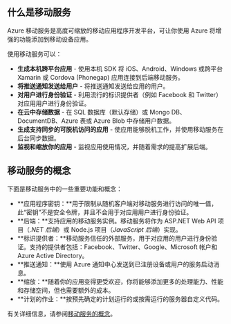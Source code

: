 ## <a name="what-is"></a>什么是移动服务

Azure 移动服务是高度可缩放的移动应用程序开发平台，可让你使用 Azure 将增强的功能添加到移动设备应用。

使用移动服务可以：

+ **生成本机跨平台应用** - 使用本机 SDK 将 iOS、Android、Windows 或跨平台 Xamarin 或 Cordova (Phonegap) 应用连接到后端移动服务。  
+ **将推送通知发送给用户** - 将推送通知发送给应用的用户。
+ **对用户进行身份验证** - 利用流行的标识提供者（例如 Facebook 和 Twitter）对应用用户进行身份验证。
+ **在云中存储数据** - 在 SQL 数据库（默认存储）或 Mongo DB、DocumentDB、Azure 表或 Azure Blob 中存储用户数据。 
+ **生成支持同步的可脱机访问的应用** - 使应用能够脱机工作，并使用移动服务在后台同步数据。
+ **监视和缩放你的应用** - 监视应用使用情况，并随着需求的提高扩展后端。 

## <a name="concepts"></a>移动服务的概念

下面是移动服务中的一些重要功能和概念：

+ **应用程序密钥：**用于限制从随机客户端对移动服务进行访问的唯一值，此“密钥”不是安全令牌，并且不会用于对应用用户进行身份验证。    
+ **后端：**支持应用的移动服务实例。移动服务将作为 ASP.NET Web API 项目（*.NET 后端*）或 Node.js 项目（*JavaScript 后端*）实现。
+ **标识提供者：**移动服务信任的外部服务，用于对应用的用户进行身份验证。支持的提供者包括：Facebook、Twitter、Google、Microsoft 帐户和 Azure Active Directory。 
+ **推送通知：**使用 Azure 通知中心发送到已注册设备或用户的服务启动消息。
+ **缩放：**随着你的应用变得更受欢迎，你将能够添加更多的处理能力、性能和存储空间，但也需要额外的成本。
+ **计划的作业：**按预先确定的计划运行的或按需运行的服务器自定义代码。

有关详细信息，请参阅[移动服务的概念](/documentation/articles/mobile-services-concepts-links)。

<!---HONumber=Mooncake_1221_2015-->